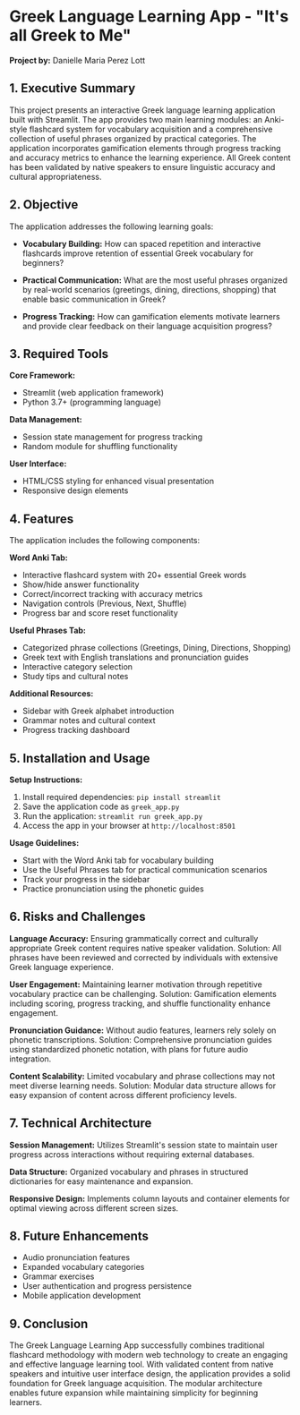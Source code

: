 # Greek Language Learning App - "It's all Greek to Me"

**Project by:** Danielle Maria Perez Lott

## 1. Executive Summary

This project presents an interactive Greek language learning application built with Streamlit. The app provides two main learning modules: an Anki-style flashcard system for vocabulary acquisition and a comprehensive collection of useful phrases organized by practical categories. The application incorporates gamification elements through progress tracking and accuracy metrics to enhance the learning experience. All Greek content has been validated by native speakers to ensure linguistic accuracy and cultural appropriateness.

## 2. Objective

The application addresses the following learning goals:

- **Vocabulary Building:** How can spaced repetition and interactive flashcards improve retention of essential Greek vocabulary for beginners?

- **Practical Communication:** What are the most useful phrases organized by real-world scenarios (greetings, dining, directions, shopping) that enable basic communication in Greek?

- **Progress Tracking:** How can gamification elements motivate learners and provide clear feedback on their language acquisition progress?

## 3. Required Tools

**Core Framework:**
- Streamlit (web application framework)
- Python 3.7+ (programming language)

**Data Management:**
- Session state management for progress tracking
- Random module for shuffling functionality

**User Interface:**
- HTML/CSS styling for enhanced visual presentation
- Responsive design elements

## 4. Features

The application includes the following components:

**Word Anki Tab:**
- Interactive flashcard system with 20+ essential Greek words
- Show/hide answer functionality
- Correct/incorrect tracking with accuracy metrics
- Navigation controls (Previous, Next, Shuffle)
- Progress bar and score reset functionality

**Useful Phrases Tab:**
- Categorized phrase collections (Greetings, Dining, Directions, Shopping)
- Greek text with English translations and pronunciation guides
- Interactive category selection
- Study tips and cultural notes

**Additional Resources:**
- Sidebar with Greek alphabet introduction
- Grammar notes and cultural context
- Progress tracking dashboard

## 5. Installation and Usage

**Setup Instructions:**
1. Install required dependencies: `pip install streamlit`
2. Save the application code as `greek_app.py`
3. Run the application: `streamlit run greek_app.py`
4. Access the app in your browser at `http://localhost:8501`

**Usage Guidelines:**
- Start with the Word Anki tab for vocabulary building
- Use the Useful Phrases tab for practical communication scenarios
- Track your progress in the sidebar
- Practice pronunciation using the phonetic guides

## 6. Risks and Challenges

**Language Accuracy:** Ensuring grammatically correct and culturally appropriate Greek content requires native speaker validation. Solution: All phrases have been reviewed and corrected by individuals with extensive Greek language experience.

**User Engagement:** Maintaining learner motivation through repetitive vocabulary practice can be challenging. Solution: Gamification elements including scoring, progress tracking, and shuffle functionality enhance engagement.

**Pronunciation Guidance:** Without audio features, learners rely solely on phonetic transcriptions. Solution: Comprehensive pronunciation guides using standardized phonetic notation, with plans for future audio integration.

**Content Scalability:** Limited vocabulary and phrase collections may not meet diverse learning needs. Solution: Modular data structure allows for easy expansion of content across different proficiency levels.

## 7. Technical Architecture

**Session Management:** Utilizes Streamlit's session state to maintain user progress across interactions without requiring external databases.

**Data Structure:** Organized vocabulary and phrases in structured dictionaries for easy maintenance and expansion.

**Responsive Design:** Implements column layouts and container elements for optimal viewing across different screen sizes.

## 8. Future Enhancements

- Audio pronunciation features
- Expanded vocabulary categories
- Grammar exercises
- User authentication and progress persistence
- Mobile application development

## 9. Conclusion

The Greek Language Learning App successfully combines traditional flashcard methodology with modern web technology to create an engaging and effective language learning tool. With validated content from native speakers and intuitive user interface design, the application provides a solid foundation for Greek language acquisition. The modular architecture enables future expansion while maintaining simplicity for beginning learners.